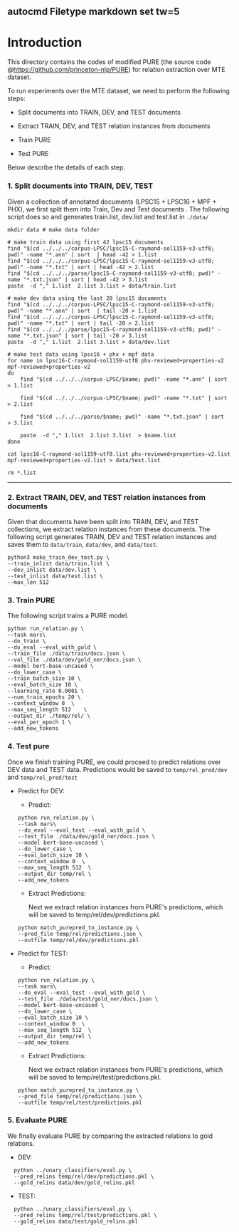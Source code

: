 autocmd Filetype markdown set tw=5
---
# Introduction

This directory contains the codes of modified PURE (the source code @https://github.com/princeton-nlp/PURE) for relation extraction over MTE dataset. 

To run experiments over the MTE dataset, we need to perform the following steps:

+ Split documents into TRAIN, DEV, and TEST documents 

+ Extract TRAIN, DEV, and TEST relation instances from documents 

+ Train PURE

+ Test PURE  

Below describe the details of each step. 

### 1. Split documents into TRAIN, DEV, TEST 

Given a collection of annotated documents (LPSC15 + LPSC16 + MPF + PHX), we first split them into Train, Dev and Test documents . The following script does so and generates train.list, dev.list and test.list in `./data/`

    mkdir data # make data folder 

    # make train data using first 42 lpsc15 documents
    find "$(cd ../../../corpus-LPSC/lpsc15-C-raymond-sol1159-v3-utf8; pwd)" -name "*.ann" | sort  | head -42 > 1.list
    find "$(cd ../../../corpus-LPSC/lpsc15-C-raymond-sol1159-v3-utf8; pwd)" -name "*.txt" | sort | head -42 > 2.list
    find "$(cd ../../../parse/lpsc15-C-raymond-sol1159-v3-utf8; pwd)" -name "*.txt.json" | sort | head -42 > 3.list
    paste  -d "," 1.list  2.list 3.list > data/train.list

    # make dev data using the last 20 lpsc15 documents 
    find "$(cd ../../../corpus-LPSC/lpsc15-C-raymond-sol1159-v3-utf8; pwd)" -name "*.ann" | sort  | tail -20 > 1.list
    find "$(cd ../../../corpus-LPSC/lpsc15-C-raymond-sol1159-v3-utf8; pwd)" -name "*.txt" | sort | tail -20 > 2.list
    find "$(cd ../../../parse/lpsc15-C-raymond-sol1159-v3-utf8; pwd)" -name "*.txt.json" | sort | tail -20 > 3.list
    paste  -d "," 1.list  2.list 3.list > data/dev.list

    # make test data using lpsc16 + phx + mpf data 
    for name in lpsc16-C-raymond-sol1159-utf8 phx-reviewed+properties-v2 mpf-reviewed+properties-v2
    do  
        find "$(cd ../../../corpus-LPSC/$name; pwd)" -name "*.ann" | sort  > 1.list

        find "$(cd ../../../corpus-LPSC/$name; pwd)" -name "*.txt" | sort  > 2.list
        
        find "$(cd ../../../parse/$name; pwd)" -name "*.txt.json" | sort  > 3.list
        
        paste  -d "," 1.list  2.list 3.list  > $name.list
    done

    cat lpsc16-C-raymond-sol1159-utf8.list phx-reviewed+properties-v2.list mpf-reviewed+properties-v2.list > data/test.list

    rm *.list


--- 
### 2. Extract TRAIN, DEV, and TEST relation instances from documents

Given that documents have been split into TRAIN, DEV, and TEST  collections, we extract relation instances from these documents. The following script generates TRAIN, DEV and TEST relation instances and saves them to `data/train`, `data/dev`, and `data/test`. 

    python3 make_train_dev_test.py \
    --train_inlist data/train.list \
    --dev_inlist data/dev.list \
    --test_inlist data/test.list \
    --max_len 512

### 3. Train PURE

The following script trains a PURE model. 

    python run_relation.py \
    --task mars\
    --do_train \
    --do_eval --eval_with_gold \
    --train_file ./data/train/docs.json \
    --val_file ./data/dev/gold_ner/docs.json \
    --model bert-base-uncased \
    --do_lower_case \
    --train_batch_size 10 \
    --eval_batch_size 10 \
    --learning_rate 0.0001 \
    --num_train_epochs 20 \
    --context_window 0  \
    --max_seq_length 512    \
    --output_dir ./temp/rel/ \
    --eval_per_epoch 1 \
    --add_new_tokens

### 4. Test pure
Once we finish training PURE, we could proceed to predict relations over DEV data and TEST data. Predictions would be saved to `temp/rel_pred/dev` and `temp/rel_pred/test`

+ Predict for DEV: 
    - Predict: 

    ```
    python run_relation.py \
    --task mars\
    --do_eval --eval_test --eval_with_gold \
    --test_file ./data/dev/gold_ner/docs.json \
    --model bert-base-uncased \
    --do_lower_case \
    --eval_batch_size 10 \
    --context_window 0  \
    --max_seq_length 512  \
    --output_dir temp/rel \
    --add_new_tokens

    ```
    - Extract Predictions:

        Next we extract relation instances from PURE's predictions, which will be saved to temp/rel/dev/predictions.pkl. 

    ```
    python match_purepred_to_instance.py \
    --pred_file temp/rel/predictions.json \
    --outfile temp/rel/dev/predictions.pkl
    ```
    

+ Predict for TEST: 
    - Predict: 

    ```
    python run_relation.py \
    --task mars\
    --do_eval --eval_test --eval_with_gold \
    --test_file ./data/test/gold_ner/docs.json \
    --model bert-base-uncased \
    --do_lower_case \
    --eval_batch_size 10 \
    --context_window 0  \
    --max_seq_length 512  \
    --output_dir temp/rel \
    --add_new_tokens

    ```
    - Extract Predictions:

        Next we extract relation instances from PURE's predictions, which will be saved to temp/rel/test/predictions.pkl. 

    ```
    python match_purepred_to_instance.py \
    --pred_file temp/rel/predictions.json \
    --outfile temp/rel/test/predictions.pkl
    ```

### 5. Evaluate PURE

We finally evaluate PURE by comparing the extracted relations to gold relations. 

+ DEV:

```
  python ../unary_classifiers/eval.py \
  --pred_relins temp/rel/dev/predictions.pkl \
  --gold_relins data/dev/gold_relins.pkl 
```

+ TEST:

```
  python ../unary_classifiers/eval.py \
  --pred_relins temp/rel/test/predictions.pkl \
  --gold_relins data/test/gold_relins.pkl 
```




